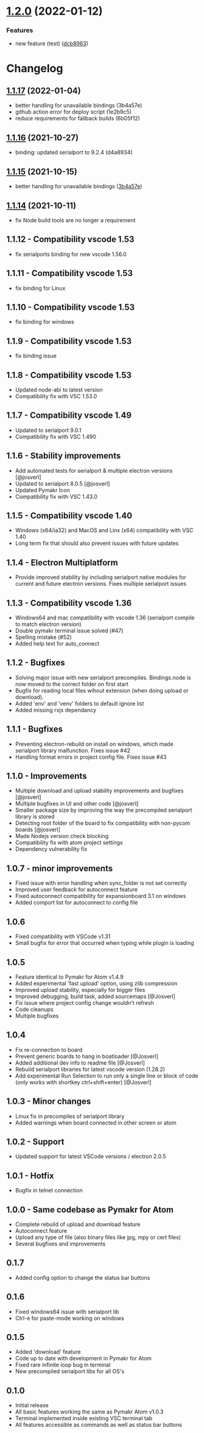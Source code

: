 # [1.2.0](https://github.com/jakobrosenberg/pymakr-vsc/compare/v1.1.17...v1.2.0) (2022-01-12)


### Features

* new feature (test) ([dcb8963](https://github.com/jakobrosenberg/pymakr-vsc/commit/dcb8963bf8a10390200ecf5ea7b21fc4edb49074))

# Changelog

## [1.1.17](https://github.com/pycom/pymakr-vsc/compare/v1.1.16...v1.1.17) (2022-01-04)
- better handling for unavailable bindings (3b4a57e)
- github action error for deploy script (1e2b9c5)
- reduce requirements for fallback builds (6b05f12)

## [1.1.16](https://github.com/pycom/pymakr-vsc/compare/v1.1.15...v1.1.16) (2021-10-27)
- binding: updated serialport to 9.2.4 (d4a8934)

## [1.1.15](https://github.com/pycom/pymakr-vsc/compare/v1.1.14...v1.1.15) (2021-10-15)
- better handling for unavailable bindings ([3b4a57e](https://github.com/pycom/pymakr-vsc/commit/3b4a57ec7ae85695ac1a830eb2b4737b16fbeab5))

## [1.1.14](https://github.com/pycom/pymakr-vsc/compare/release-v1.1.13...release-v1.1.14) (2021-10-11)
- fix Node build tools are no longer a requirement

## 1.1.12 - Compatibility vscode 1.53
- fix serialports binding for new vscode 1.56.0

## 1.1.11 - Compatibility vscode 1.53
- fix binding for Linux

## 1.1.10 - Compatibility vscode 1.53
- fix binding for windows

## 1.1.9 - Compatibility vscode 1.53
- fix binding issue

## 1.1.8 - Compatibility vscode 1.53
- Updated node-abi to latest version
- Compatibility fix with VSC 1.53.0

## 1.1.7 - Compatibility vscode 1.49
- Updated to serialport 9.0.1
- Compatibility fix with VSC 1.490

## 1.1.6 - Stability improvements
- Add automated tests for serialport & multiple electron versions [@josverl]
- Updated to serialport 8.0.5 [@josverl]
- Updated Pymakr Icon
- Compatibility fix with VSC 1.43.0

## 1.1.5 - Compatibility vscode 1.40
- Windows (x64/ia32) and MacOS and Linx (x64) compatibility with VSC 1.40
- Long term fix that should also prevent issues with future updates


## 1.1.4 - Electron Multiplatform
- Provide improved stability by including serialport native modules for current and future electron versions. Fixes multiple serialport issues

## 1.1.3 - Compatibility vscode 1.36
- Windows64 and mac compatibility with vscode 1.36 (serialport compile to match electron version)
- Double pymakr terminal issue solved (#47)
- Spelling mistake (#52)
- Added help text for auto_connect

## 1.1.2 - Bugfixes
- Solving major issue with new serialport precompiles. Bindings.node is now moved to the correct folder on first start
- Bugfix for reading local files wihout extension (when doing upload or download).
- Added 'env' and 'venv' folders to default ignore list
- Added missing rxjs dependancy

## 1.1.1 - Bugfixes
- Preventing electron-rebuild on install on windows, which made serialport library malfunction. Fixes issue #42
- Handling format errors in project config file. Fixes issue #43

## 1.1.0 - Improvements
- Multiple download and upload stability improvements and bugfixes [@josverl]
- Multiple bugfixes in UI and other code [@josverl]
- Smaller package size by improving the way the precompiled serialport library is stored
- Detecting root folder of the board to fix compatibility with non-pycom boards [@josverl]
- Made Nodejs version check blocking
- Compatibility fix with atom project settings
- Dependency vulnerability fix

## 1.0.7 - minor improvements
- Fixed issue with error handling when sync_folder is not set correctly
- Improved user feedback for autoconnect feature
- Fixed autoconnect compatibility for expansionboard 3.1 on windows
- Added comport list for autoconnect to config file

## 1.0.6
- Fixed compatibility with VSCode v1.31
- Small bugfix for error that occurred when typing while plugin is loading

## 1.0.5
- Feature identical to Pymakr for Atom v1.4.9
- Added experimental 'fast upload' option, using zlib compression
- Improved upload stability, especially for bigger files
- Improved debugging, build task, added sourcemaps [@Josverl]
- Fix issue where project config change wouldn't refresh
- Code cleanups
- Multiple bugfixes

## 1.0.4
- Fix re-connection to board
- Prevent generic boards to hang in boatloader [@Josverl]
- Added additional dev info to readme file [@Josverl]
- Rebuild serialport libraries for latest vscode version (1.28.2)
- Add experimental Run Selection to run only a single line or block of code (only works with shortkey ctrl+shift+enter) [@Josverl]

## 1.0.3 - Minor changes
- Linux fix in precompiles of serialport library
- Added warnings when board connected in other screen or atom

## 1.0.2 - Support
- Updated support for latest VSCode versions / electron 2.0.5

## 1.0.1 - Hotfix
- Bugfix in telnet connection

## 1.0.0 - Same codebase as Pymakr for Atom
- Complete rebuild of upload and download feature
- Autoconnect feature
- Upload any type of file (also binary files like jpg, mpy or cert files)
- Several bugfixes and improvements

## 0.1.7
- Added config option to change the status bar buttons

## 0.1.6
- Fixed windows64 issue with serialport lib
- Ctrl-e for paste-mode working on windows

## 0.1.5
- Added 'download' feature
- Code up to date with development in Pymakr for Atom
- Fixed rare infinite loop bug in terminal
- New precompiled serialport libs for all OS's

## 0.1.0
- Initial release
- All basic features working the same as Pymakr Atom v1.0.3
- Terminal implemented inside existing VSC terminal tab
- All features accessible as commands as well as status bar buttons
